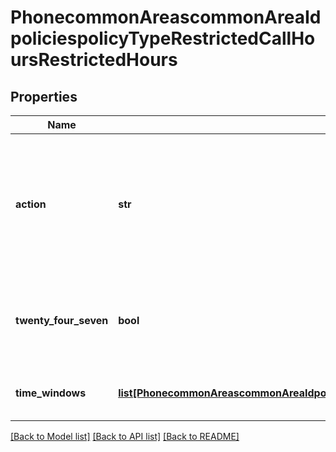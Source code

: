 # PhonecommonAreascommonAreaIdpoliciespolicyTypeRestrictedCallHoursRestrictedHours

## Properties
Name | Type | Description | Notes
------------ | ------------- | ------------- | -------------
**action** | **str** | * &#x60;delete&#x60; — delete the restricted hours setting. * &#x60;update&#x60; — update the restricted hours setting. | [optional] 
**twenty_four_seven** | **bool** | * &#x60;true&#x60; — 24 hours, 7 days a week.  * &#x60;false&#x60; — Custom hours. | [optional] 
**time_windows** | [**list[PhonecommonAreascommonAreaIdpoliciespolicyTypeRestrictedCallHoursRestrictedHoursTimeWindows]**](PhonecommonAreascommonAreaIdpoliciespolicyTypeRestrictedCallHoursRestrictedHoursTimeWindows.md) | The settings for custom hours. | [optional] 

[[Back to Model list]](../README.md#documentation-for-models) [[Back to API list]](../README.md#documentation-for-api-endpoints) [[Back to README]](../README.md)

